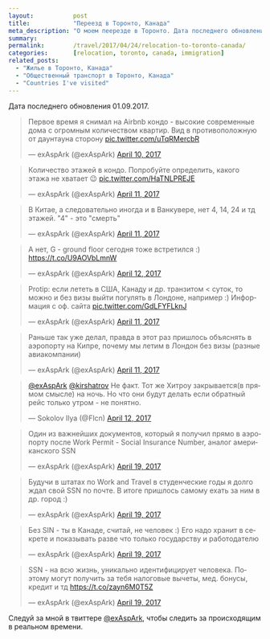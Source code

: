 ```yaml
---
layout:           post
title:            "Переезд в Торонто, Канада"
meta_description: "О моем пеерезде в Торонто. Дата последнего обновления 01.09.2017. Следуй за мной в твиттере @exAspArk, чтобы следить за происходящим в реальном времени :)"
summary:
permalink:        /travel/2017/04/24/relocation-to-toronto-canada/
categories:       [relocation, toronto, canada, immigration]
related_posts:
  - "Жилье в Торонто, Канада"
  - "Общественный транспорт в Торонто, Канада"
  - "Countries I've visited"
---
```


Дата последнего обновления 01.09.2017.

<script src="//platform.twitter.com/widgets.js" charset="utf-8"></script>

<blockquote class="twitter-tweet" data-lang="en" data-link-color="#0076df" data-align="center"><p lang="ru" dir="ltr">Первое время я снимал на Airbnb кондо - высокие современные дома с огромным количеством квартир. Вид в противоположную от даунтауна сторону <a href="https://t.co/uTqRMercbR">pic.twitter.com/uTqRMercbR</a></p>&mdash; exAspArk (@exAspArk) <a href="https://twitter.com/exAspArk/status/851572049940295681">April 10, 2017</a></blockquote>
<blockquote class="twitter-tweet" data-lang="en" data-link-color="#0076df" data-align="center"><p lang="ru" dir="ltr">Количество этажей в кондо. Попробуйте определить, какого этажа не хватает 😉 <a href="https://t.co/HaTNLPREJE">pic.twitter.com/HaTNLPREJE</a></p>&mdash; exAspArk (@exAspArk) <a href="https://twitter.com/exAspArk/status/851677952249036801">April 11, 2017</a></blockquote>
<blockquote class="twitter-tweet" data-lang="en" data-link-color="#0076df" data-align="center" data-conversation="none"><p lang="ru" dir="ltr">В Китае, а следовательно иногда и в Ванкувере, нет 4, 14, 24 и тд этажей. &quot;4&quot; - это &quot;смерть&quot;</p>&mdash; exAspArk (@exAspArk) <a href="https://twitter.com/exAspArk/status/851789640612929537">April 11, 2017</a></blockquote>
<blockquote class="twitter-tweet" data-lang="en" data-link-color="#0076df" data-align="center"><p lang="ru" dir="ltr">А нет, G - ground floor сегодня тоже встретился :) <a href="https://t.co/U9AOVbLmnW">https://t.co/U9AOVbLmnW</a></p>&mdash; exAspArk (@exAspArk) <a href="https://twitter.com/exAspArk/status/851955493627203585">April 12, 2017</a></blockquote>
<blockquote class="twitter-tweet" data-lang="en" data-link-color="#0076df" data-align="center"><p lang="ru" dir="ltr">Protip: если лететь в США, Канаду и др. транзитом &lt; суток, то можно и без визы выйти погулять в Лондоне, например :) Информация с оф. сайта <a href="https://t.co/GdLFYFLknJ">pic.twitter.com/GdLFYFLknJ</a></p>&mdash; exAspArk (@exAspArk) <a href="https://twitter.com/exAspArk/status/851850589826953225">April 11, 2017</a></blockquote>
<blockquote class="twitter-tweet" data-lang="en" data-link-color="#0076df" data-align="center"><p lang="ru" dir="ltr">Раньше так уже делал, правда в этот раз пришлось объяснять в аэропорту на Кипре, почему мы летим в Лондон без визы (разные авиакомпании)</p>&mdash; exAspArk (@exAspArk) <a href="https://twitter.com/exAspArk/status/851850834774249472">April 11, 2017</a></blockquote>
<blockquote class="twitter-tweet" data-lang="en" data-link-color="#0076df" data-align="center"><p lang="ru" dir="ltr"><a href="https://twitter.com/exAspArk">@exAspArk</a> <a href="https://twitter.com/kirshatrov">@kirshatrov</a> Не факт. Тот же Хитроу закрывается(в прямом смысле) на ночь. Но что они будут делать если обратный рейс только утром - не понятно.</p>&mdash; Sokolov Ilya (@Flcn) <a href="https://twitter.com/Flcn/status/852066149848289280">April 12, 2017</a></blockquote>
<blockquote class="twitter-tweet" data-lang="en" data-link-color="#0076df" data-align="center"><p lang="ru" dir="ltr">Один из важнейших документов, который я получил прямо в аэропорту после Work Permit - Social Insurance Number, аналог американского SSN</p>&mdash; exAspArk (@exAspArk) <a href="https://twitter.com/exAspArk/status/854577279975993344">April 19, 2017</a></blockquote>
<blockquote class="twitter-tweet" data-lang="en" data-link-color="#0076df" data-align="center"><p lang="ru" dir="ltr">Будучи в штатах по Work and Travel в студенческие годы я долго ждал свой SSN по почте. В итоге пришлось самому ехать за ним в др. город :)</p>&mdash; exAspArk (@exAspArk) <a href="https://twitter.com/exAspArk/status/854577521085599745">April 19, 2017</a></blockquote>
<blockquote class="twitter-tweet" data-lang="en" data-link-color="#0076df" data-align="center"><p lang="ru" dir="ltr">Без SIN - ты в Канаде, считай, не человек :) Его надо хранит в секрете и показывать разве что только государству и работодателю</p>&mdash; exAspArk (@exAspArk) <a href="https://twitter.com/exAspArk/status/854633702994960384">April 19, 2017</a></blockquote>
<blockquote class="twitter-tweet" data-lang="en" data-link-color="#0076df" data-align="center"><p lang="ru" dir="ltr">SSN - на всю жизнь, уникально идентифицирует человека. Поэтому могут получить за тебя налоговые вычеты, мед. бонусы, кредит и тд <a href="https://t.co/zayn6M0T5Z">https://t.co/zayn6M0T5Z</a></p>&mdash; exAspArk (@exAspArk) <a href="https://twitter.com/exAspArk/status/854758681723973632">April 19, 2017</a></blockquote>

Следуй за мной в твиттере [@exAspArk](https://twitter.com/exaspark), чтобы следить за происходящим в реальном времени.
